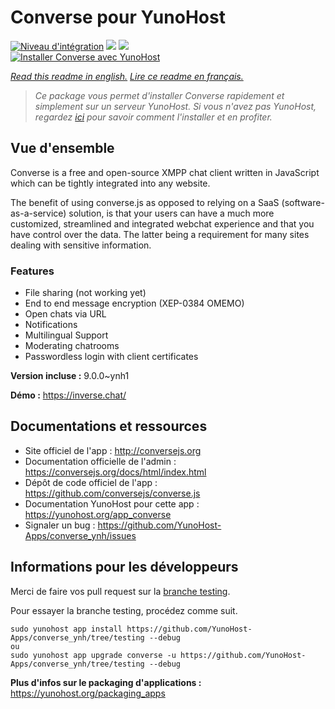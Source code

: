 # Converse pour YunoHost

[![Niveau d'intégration](https://dash.yunohost.org/integration/converse.svg)](https://dash.yunohost.org/appci/app/converse) ![](https://ci-apps.yunohost.org/ci/badges/converse.status.svg) ![](https://ci-apps.yunohost.org/ci/badges/converse.maintain.svg)  
[![Installer Converse avec YunoHost](https://install-app.yunohost.org/install-with-yunohost.svg)](https://install-app.yunohost.org/?app=converse)

*[Read this readme in english.](./README.md)*
*[Lire ce readme en français.](./README_fr.md)*

> *Ce package vous permet d'installer Converse rapidement et simplement sur un serveur YunoHost.
Si vous n'avez pas YunoHost, regardez [ici](https://yunohost.org/#/install) pour savoir comment l'installer et en profiter.*

## Vue d'ensemble

Converse is a free and open-source XMPP chat client written in JavaScript which can be tightly integrated into any website.

The benefit of using converse.js as opposed to relying on a SaaS (software-as-a-service) solution, is that your users can have a much more customized, streamlined and integrated webchat experience and that you have control over the data. The latter being a requirement for many sites dealing with sensitive information.

### Features

- File sharing (not working yet) 
- End to end message encryption (XEP-0384 OMEMO)
- Open chats via URL
- Notifications
- Multilingual Support
- Moderating chatrooms
- Passwordless login with client certificates



**Version incluse :** 9.0.0~ynh1

**Démo :** https://inverse.chat/

## Documentations et ressources

* Site officiel de l'app : http://conversejs.org
* Documentation officielle de l'admin : https://conversejs.org/docs/html/index.html
* Dépôt de code officiel de l'app : https://github.com/conversejs/converse.js
* Documentation YunoHost pour cette app : https://yunohost.org/app_converse
* Signaler un bug : https://github.com/YunoHost-Apps/converse_ynh/issues

## Informations pour les développeurs

Merci de faire vos pull request sur la [branche testing](https://github.com/YunoHost-Apps/converse_ynh/tree/testing).

Pour essayer la branche testing, procédez comme suit.
```
sudo yunohost app install https://github.com/YunoHost-Apps/converse_ynh/tree/testing --debug
ou
sudo yunohost app upgrade converse -u https://github.com/YunoHost-Apps/converse_ynh/tree/testing --debug
```

**Plus d'infos sur le packaging d'applications :** https://yunohost.org/packaging_apps